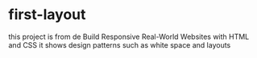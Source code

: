 # first-layout
this project is from de  Build Responsive Real-World Websites with HTML and CSS it shows design patterns such as white space and layouts
